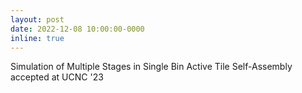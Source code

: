 ```yaml
---
layout: post
date: 2022-12-08 10:00:00-0000
inline: true
---
```


Simulation of Multiple Stages in Single Bin Active Tile Self-Assembly accepted at UCNC '23
